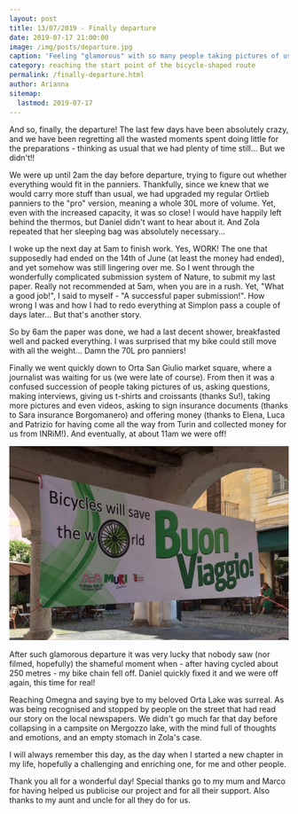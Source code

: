```yaml
---
layout: post
title: 13/07/2019 - Finally departure
date: 2019-07-17 21:00:00
image: /img/posts/departure.jpg
caption: 'Feeling "glamorous" with so many people taking pictures of us!' 
category: reaching the start point of the bicycle-shaped route
permalink: /finally-departure.html
author: Arianna
sitemap:
  lastmod: 2019-07-17
---
```


And so, finally, the departure! The last few days have been absolutely crazy, and we have been regretting all the wasted moments spent doing little for the preparations - thinking as usual that we had plenty of time still... But we didn't!! 

We were up until 2am the day before departure, trying to figure out whether everything would fit in the panniers. Thankfully, since we knew that we would carry more stuff than usual, we had upgraded my regular Ortlieb panniers to the "pro" version, meaning a whole 30L more of volume. Yet, even with the increased capacity, it was so close! I would have happily left behind the thermos, but Daniel didn't want to hear about it. And Zola repeated that her sleeping bag was absolutely necessary...

I woke up the next day at 5am to finish work. Yes, WORK! The one that supposedly had ended on the 14th of June (at least the money had ended), and yet somehow was still lingering over me. So I went through the wonderfully complicated submission system of Nature, to submit my last paper. Really not recommended at 5am, when you are in a rush. Yet, "What a good job!", I said to myself - "A successful paper submission!". How wrong I was and how I had to redo everything at Simplon pass a couple of days later... But that's another story. 

So by 6am the paper was done, we had a last decent shower, breakfasted well and packed everything. I was surprised that my bike could still move with all the weight... Damn the 70L pro panniers!

Finally we went quickly down to Orta San Giulio market square, where a journalist was waiting for us (we were late of course). From then it was a confused succession of people taking pictures of us, asking questions, making interviews, giving us t-shirts and croissants (thanks Su!), taking more pictures and even videos, asking to sign insurance documents (thanks to Sara insurance Borgomanero) and offering money (thanks to Elena, Luca and Patrizio for having come all the way from Turin and collected money for us from INRiM!). And eventually, at about 11am we were off! 

<img class="img-responsive" src=" /img/posts/banner.jpg" alt="banner">

After such glamorous departure it was very lucky that nobody saw (nor filmed, hopefully) the shameful moment when - after having cycled about 250 metres - my bike chain fell off. Daniel quickly fixed it and we were off again, this time for real! 

Reaching Omegna and saying bye to my beloved Orta Lake was surreal. As was being recognised and stopped by people on the street that had read our story on the local newspapers. We didn't go much far that day before collapsing in a campsite on Mergozzo lake, with the mind full of thoughts and emotions, and an empty stomach in Zola's case. 

I will always remember this day, as the day when I started a new chapter in my life, hopefully a challenging and enriching one, for me and other people. 

Thank you all for a wonderful day! Special thanks go to my mum and Marco for having helped us publicise our project and for all their support. Also thanks to my aunt and uncle for all they do for us. 
